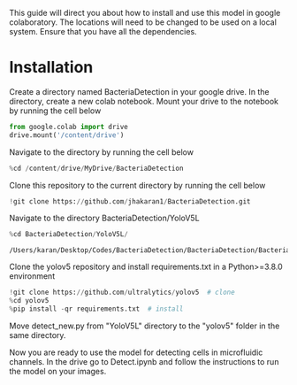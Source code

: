 This guide will direct you about how to install and use this model in google colaboratory. The locations will need to be changed to be used on a local system. Ensure that you have all the dependencies.

# Installation
Create a directory named BacteriaDetection in your google drive.
In the directory, create a new colab notebook.
Mount your drive to the notebook by running the cell below


```python
from google.colab import drive
drive.mount('/content/drive')
```


Navigate to the directory by running the cell below


```python
%cd /content/drive/MyDrive/BacteriaDetection
```


Clone this repository to the current directory by running the cell below


```python
!git clone https://github.com/jhakaran1/BacteriaDetection.git
```


Navigate to the directory BacteriaDetection/YoloV5L


```python
%cd BacteriaDetection/YoloV5L/
```

    /Users/karan/Desktop/Codes/BacteriaDetection/BacteriaDetection/BacteriaDetection/YoloV5L


Clone the yolov5 repository and install requirements.txt in a Python>=3.8.0 environment


```python
!git clone https://github.com/ultralytics/yolov5  # clone
%cd yolov5
%pip install -qr requirements.txt  # install
```



Move detect_new.py from "YoloV5L" directory to the "yolov5" folder in the same directory.

Now you are ready to use the model for detecting cells in microfluidic channels. In the drive go to Detect.ipynb and follow the instructions to run the model on your images.
